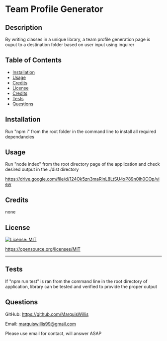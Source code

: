 # Team Profile Generator

  ## Description
  
  By writing classes in a unique library, a team profile generation page is ouput to a destination folder based on user input using inquirer 
  
  ## Table of Contents 
    
  - [Installation](#installation)
  - [Usage](#usage)
  - [Credits](#credits)
  - [License](#license)
  - [Credits](#credits)
  - [Tests](#tests)
  - [Questions](#questions)
  
  ## Installation
  
  Run "npm i" from the root folder in the command line to install all required dependancies 
   
  ## Usage
  
  Run "node index" from the root directory page of the application and check desired output in the ./dist directory
  
  https://drive.google.com/file/d/124Ok5zn3maRlnL8LtSU4xP89n0lh0COp/view
     
  
  ## Credits
  
  none
  
  ## License
  
  [![License: MIT](https://img.shields.io/badge/License-MIT-yellow.svg)](https://opensource.org/licenses/MIT)

  https://opensource.org/licenses/MIT

  ---
  
  ## Tests
  
  If "npm run test" is ran from the command line in the root directory of application, library can be tested and verified to provide the proper output

  ## Questions

  GitHub: https://github.com/MarquisWillis

  Email: marquiswillis99@gmail.com

  Please use email for contact, will answer ASAP

  